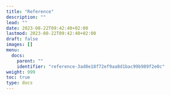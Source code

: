 ```yaml
---
title: "Reference"
description: ""
lead: ""
date: 2023-08-22T09:42:40+02:00
lastmod: 2023-08-22T09:42:40+02:00
draft: false
images: []
menu:
  docs:
    parent: ""
    identifier: "reference-3ad8e18f72ef9aa8d1bac99b989f2e0c"
weight: 999
toc: true
type: docs
---
```

